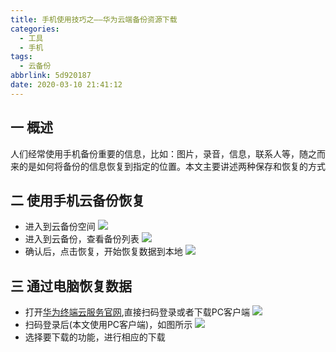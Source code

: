 ```yaml
---
title: 手机使用技巧之——华为云端备份资源下载
categories:
  - 工具
  - 手机
tags:
  - 云备份
abbrlink: 5d920187
date: 2020-03-10 21:41:12
---
```

## 一 概述
人们经常使用手机备份重要的信息，比如：图片，录音，信息，联系人等，随之而来的是如何将备份的信息恢复到指定的位置。本文主要讲述两种保存和恢复的方式  

<!--more-->

## 二 使用手机云备份恢复
* 进入到云备份空间
	![][1]
* 进入到云备份，查看备份列表
	![][2]
* 确认后，点击恢复，开始恢复数据到本地
	![][3]

## 三 通过电脑恢复数据
* 打开[华为终端云服务官网][11],直接扫码登录或者下载PC客户端
	![][4]
* 扫码登录后(本文使用PC客户端)，如图所示
	![][5]
* 选择要下载的功能，进行相应的下载


[1]:https://raw.githubusercontent.com/PGzxc/images/master/2020/phone-yun-disk.jpg
[2]:https://raw.githubusercontent.com/PGzxc/images/master/2020/phone-backup-list.jpg
[3]:https://raw.githubusercontent.com/PGzxc/images/master/2020/phone-backup-done.jpg
[4]:https://raw.githubusercontent.com/PGzxc/images/master/2020/huawei-yun-terminal-guanwang.png
[5]:https://raw.githubusercontent.com/PGzxc/images/master/2020/huawei-yun-login.png



[11]:https://cloud.huawei.com/home#/home